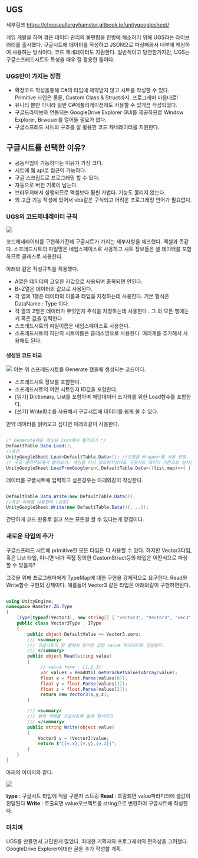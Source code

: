  
## UGS
 세부링크
 https://cheeseallergyhamster.gitbook.io/unitygooglesheet/
 
 게임 개발을 하며 겪은 데이터 관리의 불편함을 한방에 해소하기 위해 UGS라는 라이브러리를 출시했다. 구글시트에 데이터를 작성하고 JSON으로 파싱해와서 내부에 캐싱하여 사용하는 방식이다. 코드 제네레이터도 지원한다. 일반적이고 당연한거지만, UGS는 구글스프레드시트의 특성을 매우 잘 활용한 툴이다.
 
### UGS만이 가지는 장점
 - 확장코드 작성을통해 C#의 타입에 제약받지 않고 시트를 작성할 수 있다. Primitive 타입은 물론, Custom Class & Struct까지. 프로그래머 마음대로!
 - 유니티 뿐만 아니라 일반 C#애플리케이션에도 사용할 수 있게끔 작성되었다. 
 - 구글드라이브와 연동되는 GoogleDrive Explorer GUI를 제공하므로 Window Explorer, Brwoser를 열어둘 필요가 없다.
 - 구글스프레드 시트의 구조를 잘 활용한 코드 제네레이터를 지원한다.
## 구글시트를 선택한 이유?
 
 - 공동작업이 가능하다는 이유가 가장 크다.
 - 시트에 웹 api로 접근이 가능하다. 
 - 구글 스크립트로 프로그래밍 할 수 있다.
 - 자동으로 버전 기록이 남는다.
 - 브라우저에서 실행되므로 엑셀보다 훨씬 가볍다. 기능도 꿇리지 않는다.
 - 외 고급 기능 작성에 있어서 vba같은 구식되고 어려운 프로그래밍 언어가 필요없다.
 
 ### UGS의 코드제네레이터 규칙
 ![](https://i.imgur.com/5YyWzEz.png)
 
  코드제네레이터를 구현하기전헤 구글시트가 가지는 세부사항을 체크했다.
  엑셀과 똑같다. 스프레드시트의 파일명은 네임스페이스로 사용하고 시트 정보들은
  셀 데이터를 포함하므로 클래스로 사용한다.

  아래와 같은 작성규칙을 적용했다.
 - A열은 데이터의 고유한 키값으로 사용되며 중복되면 안된다.
 - B~Z열은 데이터의 값으로 사용된다.
 - 각 열의 1행은 데이터의 이름과 타입을 지정하는데 사용한다. 기본 형식은 DataName : Type 이다.
 - 각 열의 2행은 데이터가 무엇인지 주석을 지정하는데 사용한다 .
그 외 모든 행에는 키 혹은 값을 입력한다.
 - 스프레드시트의 파일이름은 네임스페이스로 사용한다.
 - 스프레드시트의 하단의 시트이름은 클래스명으로 사용한다. 여러개를 추가해서 사용해도 된다. 

#### 생성된 코드 비교
 ![](https://i.imgur.com/a39d4hU.png)
 이는 위 스프레드시트를 Generate 했을때 생성되는 코드이다.
 - 스프레드시트 정보를 포함한다.
 - 스프레드시트의 어떤 시트인지 ID값을 포함한다.
 - [읽기] Dictionary, List를 포함하며 해당데이터 초기화를 위한 Load함수를 포함한다.
 - [쓰기] Write함수를 사용해서 구글시트에 데이터를 쉽게 쓸 수 있다.



만약 데이터를 읽어오고 싶다면 아래와같이 사용한다.
```cs

/* Generate해둔 캐싱된 Json에서 불러오기 */
DefaultTable.Data.Load(); 
//혹은
UnityGoogleSheet.Load<DefaultTable.Data>(); //보통을 Wrapper를 사용 권장. (위와 같은함수) 
/* 구글 클라우드에서 불러오기. 게임을 다시 빌드하지않아도 구글시트 데이터 기준으로 실시간으로 데이터 로드가 된다. */
UnityGoogleSheet.LoadFromGoogle<int,DefaultTable.Data>((list,map)=>{ }, false);
```
  
데이터를 구글시트에 입력하고 싶은경우는 아래와같이 작성한다.
```cs

DefaultTable.Data.Write(new DefaultTable.Data());
//혹은 아래를 사용한다 (권장)
UnityGoogleSheet.Write(new DefaultTable.Data(){....}); 
```

간단하게 코드 한줄로 읽고 쓰는 모든걸 할 수 있다는게 장점이다.


### 새로운 타입의 추가

구글스프레드 시트에 primitive한 모든 타입은 다 사용할 수 있다. 하지만 Vector3타입, 혹은 List<Vector3> 타입, 아니면 내가 직접 정의한 CustomStruct등의 타입은 어떤식으로 파싱할 수 있을까?

그것을 위해 프로그래머에게 TypeMap에 대한 구현을 강제적으로 요구한다. Read와 Write함수 구현의 강제이다. 예를들어 Vector3 같은 타입은 아래와같이 구현하면된다.

```cs

using UnityEngine; 
namespace Hamster.ZG.Type
{ 
    [Type(typeof(Vector3), new string[] { "vector3", "Vector3", "vec3" })]
    public class Vector3Type : IType
    {
        public object DefaultValue => Vector3.zero;
        /// <summary>
        /// 구글시트의 한 셀에서 읽어온 값은 value 파라미터로 전달된다.
        /// </summary> 
        public object Read(string value)
        {
             // value form : [1,2,3] 
             var values = ReadUtil.GetBracketValueToArray(value);
             float x = float.Parse(values[0]);
             float y = float.Parse(values[1]);
             float z = float.Parse(values[2]); 
             return new Vector3(x,y,z);
        }

        /// <summary>
        /// 현재 객체를 구글시트에 쓸때 형식이다.
        /// </summary> 
        public string Write(object value)
        {
            Vector3 v = (Vector3)value;
            return $"[{v.x},{v.y},{v.z}]";
        }
    }
}
```

아래의 이미지와 같다.

![](https://i.imgur.com/wg9IvVI.png)


**type** : 구글시트 타입에 적을 구분자 스트링
**Read** : 호출되면 value파라미터에 셀값이 전달된다
**Write** : 호출되면 value오브젝트를 string으로 변환하여 구글시트에 작성한다.

### 마치며
 UGS를 만들면서 고민한게 많았다. 최대한 기획자와 프로그래머의 편의성을 고려했다. GoogleDrive Explorer에대한 글을 추가 작성할 계획.
